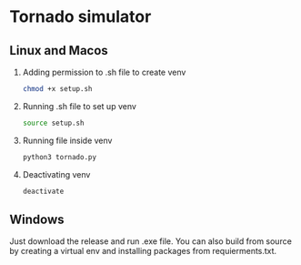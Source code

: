 # Tornado simulator

## Linux and Macos
1. Adding permission to .sh file to create venv
    ```bash
    chmod +x setup.sh
    ```
2. Running .sh file to set up venv
    ```bash
    source setup.sh
    ```
3. Running file inside venv
    ```bash
    python3 tornado.py
    ```
4. Deactivating venv
    ```bash
    deactivate
    ```

## Windows
Just download the release and run .exe file.
You can also build from source by creating a virtual env and installing packages from requierments.txt.
